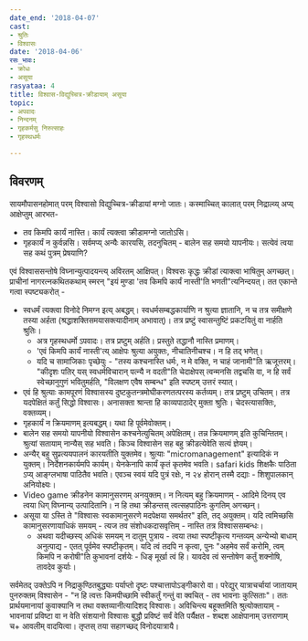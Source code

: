 ```yaml
---
date_end: '2018-04-07'
cast:
- श्रुतिः
- विश्वासः
date: '2018-04-06'
रसः_भावः:
- क्रोधः
- असूया
rasyataa: 4
title: विश्वास-विद्युच्चित्र-क्रीडायाम् असूया
topic:
- अपवादः
- निन्दनम्
- गृहकर्मसु निरुत्साहः
- गृहस्थधर्मः

---
```


## विवरणम्
सायमौपासनहोमात् परम् विश्वासो विद्युच्चित्र-क्रीडायां मग्नो जातः।
कस्माच्चित् कालात् परम् निद्राल्व्य् अप्य् आक्षेप्तुम् आरभत- 
- तव किमपि कार्यं नास्ति। कार्यं त्यक्त्वा क्रीडामग्नो जातोऽसि।
- गृहकार्यं न कुर्वन्नसि। सर्वमप्य् अन्यैः कारयसि, तदनुचितम् - बालेन सह समयो यापनीयः। सत्येवं त्वया सह कथं पुत्रम् प्रेषयाणि?

एवं विश्वाससन्तोषे विघ्नान्युत्पादयन्त्य् अविरतम् आक्षिपत्। विश्वसः कृद्धः क्रीडां त्याक्त्वा भाषितुम् अगच्छत्। प्राचीनां नागरत्नकथितकथाम् स्मरन् "इयं मुण्डा 'तव किमपि कार्यं नास्ती'ति भणती"त्यनिन्दयत्। तत एकान्ते गत्वा स्पष्ट्यकरोत् - 

- स्वधर्मं त्यक्त्वा विनोदे निमग्न इत्य् अबद्धम्। स्वधर्मसम्बद्धकार्याणि न श्रुत्या ज्ञातानि, न च तत्र समीक्षणे तस्या अर्हता (श्रद्धाशक्तिसमयासक्त्यादीनाम् अभावात्)। तत्र प्रष्टुं स्वासन्तुष्टिं प्रकटयितुं वा नार्हति श्रुतिः।
  - अत्र गृहस्थधर्मो ऽपवादः। तत्र प्रष्टुम् अर्हति। प्रस्तुते तद्धानौ नास्ति प्रमाणम्।
  -  'एवं किमपि कार्यं नास्ती'त्य् आक्षेपः श्रुत्या अयुक्तः, नीचातिनीचश्च। न हि तद् भणेत्। 
  - यदि च सामाजिकाः पृच्छेयुः - "तस्य कश्चनास्ति धर्मः, न मे वक्ति, न चाहं जानामी"ति ऋजूत्तरम्। "कीदृशः पतिर् यस् स्वधर्मविचारान् पत्न्यै न वदती"ति चेदाक्षेपस् त्वन्मनसि तद्वचसि वा, न हि सर्वं स्वेच्छानुगुणं भवितुमर्हति, "विलक्षण एवैष सम्बन्ध" इति स्पष्टम् उत्तरं स्यात्।
- एवं हि श्रुत्याः कामपूरणं विश्वासस्य दुष्टकुतन्त्रमोघीकरणतत्परस्य कर्तव्यम्। तत्र प्रष्टुम् उचितम्। तत्र यदपेक्षितं कर्तुं सिद्धो विश्वासः। अनासक्ता श्रान्ता हि काव्यपाठादेर् मुक्ता श्रुतिः। चेदस्त्यासक्तिः, वक्तव्यम्।
- गृहकार्यं न क्रियमाणम् इत्यबद्धम्। यथा हि पूर्वमेवोक्तम्। 
- बालेन सह समयो यापनीयो विश्वासेन कश्चनेत्युचितम् अपेक्षितम्। तन्न क्रियमाणम् इति कुचिन्तितम्। श्रुत्यां सतायाम् नान्यैस् सह भवति। किञ्च विश्वासेन सह बहु क्रीडत्येवेति सत्यं ज्ञेयम्।
- अन्यैर् बहु सुप्रत्ययपालनं कारयतीति युक्तमेव। श्रुत्याः "micromanagement" इत्यादिकं न युक्तम्। निर्देशनकार्यमपि कार्यम्। येनकेनापि कार्यं कृतं कृतमेव भवति। safari kids शिक्षकैः पाठिता ऽप्य् आङ्ग्लभाषा‌ पाठितैव भवति। एवञ्च स्वयं यदि पुत्रं रक्षेः, न २४ होरान् तस्मै दद्याः - शिशुपालकान् अनियोक्ष्यः।
- Video game क्रीडनेन कामानुसरणम् अनयुक्तम्। न नित्यम् बहु क्रियमाणम् - आदिमे दिनय् एव त्वया धिग् विघ्नान्य् उत्पादितानि। न हि तथा क्रीडन्तस् त्वत्सहपाठिनः कुगतिम् अगच्छन्। 
- असूया या ऽस्ति ते "विश्वासः स्वकामानुसरणे मदपेक्षया समर्थतर" इति, तद् अयुक्तम्। यदि त्वमिच्छसि कामानुसरणायाधिकं समयम् - त्यज तव संशोधकदासवृत्तिम् - नास्ति तत्र विश्वाससम्बन्धः। 
  - अथवा यदीच्छस्य् अधिकं समयम् न दातुम् पुत्राय - त्वया तथा स्पष्टीकृत्य गन्तव्यम् अन्येभ्यो बाधाम् अनुत्पाद्य - एतत् पूर्वमेव स्पष्टीकृतम्। यदि त्वं तदपि न कृत्वा, पुनः "अहमेव सर्वं करोमि, त्वम् किमपि न करोषी"ति कुभावनां दर्शयेः - धिङ् मूर्खा त्वं हि। यावदेव त्वं सन्तोषेण कर्तुं शक्नोषि, तावदेव कुर्याः। 

सर्वमेतद् उक्तेऽपि न निद्राकुण्ठितबुद्ध्याः‌ पर्याप्तो दृष्टः पश्चात्तापोऽङ्गीकारो वा। परेद्युर् यात्राचर्चायां जातायाम् पुनरुक्तम् विश्वासेन - "न हि त्वत्तः किमपीच्छामि स्वीकर्तुं गन्तुं वा क्वचित् - तव भावनाः कुत्सिताः"। ततः प्रार्थयमानायां कुवाक्यानि न तथा वक्तव्यानीत्यादिशद् विश्वासः। अविचिन्त्य बहूक्तमिति श्रुत्योक्तायाम् - भावनायां प्रविष्टा वा न वेति संशयानो विश्वासः बुद्धौ प्रविष्टं सर्वं वेति पर्यैक्षत - शब्दश आक्षेपानाम् उत्तराणाम् च+ आवलीम् वादयित्वा। तृप्तस् तया सहागच्छद् विनोदयात्रायै।


